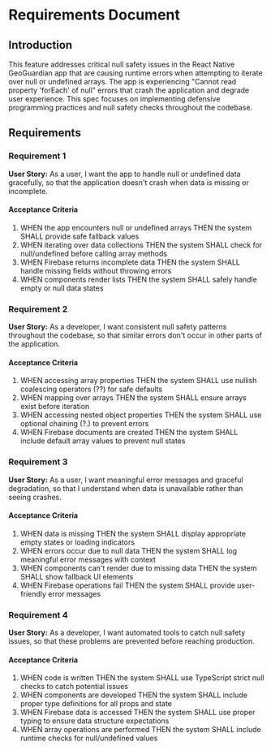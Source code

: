 # Requirements Document

## Introduction

This feature addresses critical null safety issues in the React Native GeoGuardian app that are causing runtime errors when attempting to iterate over null or undefined arrays. The app is experiencing "Cannot read property 'forEach' of null" errors that crash the application and degrade user experience. This spec focuses on implementing defensive programming practices and null safety checks throughout the codebase.

## Requirements

### Requirement 1

**User Story:** As a user, I want the app to handle null or undefined data gracefully, so that the application doesn't crash when data is missing or incomplete.

#### Acceptance Criteria

1. WHEN the app encounters null or undefined arrays THEN the system SHALL provide safe fallback values
2. WHEN iterating over data collections THEN the system SHALL check for null/undefined before calling array methods
3. WHEN Firebase returns incomplete data THEN the system SHALL handle missing fields without throwing errors
4. WHEN components render lists THEN the system SHALL safely handle empty or null data states

### Requirement 2

**User Story:** As a developer, I want consistent null safety patterns throughout the codebase, so that similar errors don't occur in other parts of the application.

#### Acceptance Criteria

1. WHEN accessing array properties THEN the system SHALL use nullish coalescing operators (??) for safe defaults
2. WHEN mapping over arrays THEN the system SHALL ensure arrays exist before iteration
3. WHEN accessing nested object properties THEN the system SHALL use optional chaining (?.) to prevent errors
4. WHEN Firebase documents are created THEN the system SHALL include default array values to prevent null states

### Requirement 3

**User Story:** As a user, I want meaningful error messages and graceful degradation, so that I understand when data is unavailable rather than seeing crashes.

#### Acceptance Criteria

1. WHEN data is missing THEN the system SHALL display appropriate empty states or loading indicators
2. WHEN errors occur due to null data THEN the system SHALL log meaningful error messages with context
3. WHEN components can't render due to missing data THEN the system SHALL show fallback UI elements
4. WHEN Firebase operations fail THEN the system SHALL provide user-friendly error messages

### Requirement 4

**User Story:** As a developer, I want automated tools to catch null safety issues, so that these problems are prevented before reaching production.

#### Acceptance Criteria

1. WHEN code is written THEN the system SHALL use TypeScript strict null checks to catch potential issues
2. WHEN components are developed THEN the system SHALL include proper type definitions for all props and state
3. WHEN Firebase data is accessed THEN the system SHALL use proper typing to ensure data structure expectations
4. WHEN array operations are performed THEN the system SHALL include runtime checks for null/undefined values